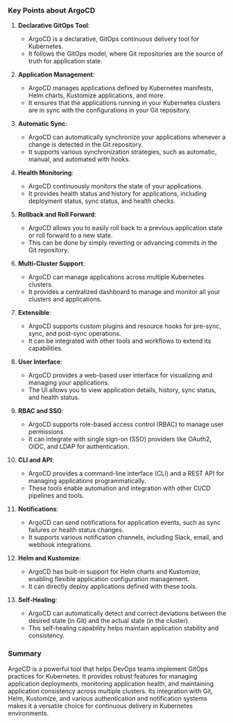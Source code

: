 ### Key Points about ArgoCD

1. **Declarative GitOps Tool**:
    
    - ArgoCD is a declarative, GitOps continuous delivery tool for Kubernetes.
    - It follows the GitOps model, where Git repositories are the source of truth for application state.
2. **Application Management**:
    
    - ArgoCD manages applications defined by Kubernetes manifests, Helm charts, Kustomize applications, and more.
    - It ensures that the applications running in your Kubernetes clusters are in sync with the configurations in your Git repository.
3. **Automatic Sync**:
    
    - ArgoCD can automatically synchronize your applications whenever a change is detected in the Git repository.
    - It supports various synchronization strategies, such as automatic, manual, and automated with hooks.
4. **Health Monitoring**:
    
    - ArgoCD continuously monitors the state of your applications.
    - It provides health status and history for applications, including deployment status, sync status, and health checks.
5. **Rollback and Roll Forward**:
    
    - ArgoCD allows you to easily roll back to a previous application state or roll forward to a new state.
    - This can be done by simply reverting or advancing commits in the Git repository.
6. **Multi-Cluster Support**:
    
    - ArgoCD can manage applications across multiple Kubernetes clusters.
    - It provides a centralized dashboard to manage and monitor all your clusters and applications.
7. **Extensible**:
    
    - ArgoCD supports custom plugins and resource hooks for pre-sync, sync, and post-sync operations.
    - It can be integrated with other tools and workflows to extend its capabilities.
8. **User Interface**:
    
    - ArgoCD provides a web-based user interface for visualizing and managing your applications.
    - The UI allows you to view application details, history, sync status, and health status.
9. **RBAC and SSO**:
    
    - ArgoCD supports role-based access control (RBAC) to manage user permissions.
    - It can integrate with single sign-on (SSO) providers like OAuth2, OIDC, and LDAP for authentication.
10. **CLI and API**:
    
    - ArgoCD provides a command-line interface (CLI) and a REST API for managing applications programmatically.
    - These tools enable automation and integration with other CI/CD pipelines and tools.
11. **Notifications**:
    
    - ArgoCD can send notifications for application events, such as sync failures or health status changes.
    - It supports various notification channels, including Slack, email, and webhook integrations.
12. **Helm and Kustomize**:
    
    - ArgoCD has built-in support for Helm charts and Kustomize, enabling flexible application configuration management.
    - It can directly deploy applications defined with these tools.
13. **Self-Healing**:
    
    - ArgoCD can automatically detect and correct deviations between the desired state (in Git) and the actual state (in the cluster).
    - This self-healing capability helps maintain application stability and consistency.

### Summary

ArgoCD is a powerful tool that helps DevOps teams implement GitOps practices for Kubernetes. It provides robust features for managing application deployments, monitoring application health, and maintaining application consistency across multiple clusters. Its integration with Git, Helm, Kustomize, and various authentication and notification systems makes it a versatile choice for continuous delivery in Kubernetes environments.
